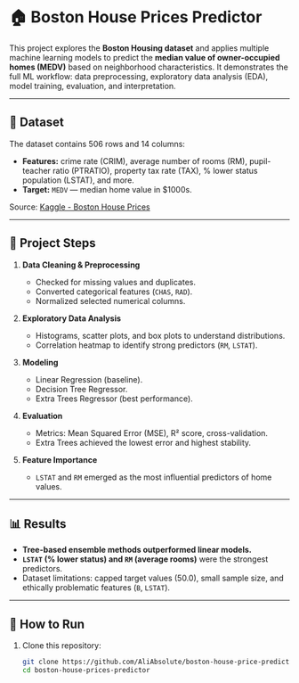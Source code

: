 # 🏠 Boston House Prices Predictor

This project explores the **Boston Housing dataset** and applies multiple machine learning models to predict the **median value of owner-occupied homes (MEDV)** based on neighborhood characteristics. It demonstrates the full ML workflow: data preprocessing, exploratory data analysis (EDA), model training, evaluation, and interpretation.

---

## 📂 Dataset
The dataset contains 506 rows and 14 columns:
- **Features:** crime rate (CRIM), average number of rooms (RM), pupil-teacher ratio (PTRATIO), property tax rate (TAX), % lower status population (LSTAT), and more.  
- **Target:** `MEDV` — median home value in \$1000s.

Source: [Kaggle - Boston House Prices](https://www.kaggle.com/datasets/vikrishnan/boston-house-prices)

---

## 🔎 Project Steps
1. **Data Cleaning & Preprocessing**
   - Checked for missing values and duplicates.
   - Converted categorical features (`CHAS`, `RAD`).
   - Normalized selected numerical columns.

2. **Exploratory Data Analysis**
   - Histograms, scatter plots, and box plots to understand distributions.
   - Correlation heatmap to identify strong predictors (`RM`, `LSTAT`).

3. **Modeling**
   - Linear Regression (baseline).
   - Decision Tree Regressor.
   - Extra Trees Regressor (best performance).

4. **Evaluation**
   - Metrics: Mean Squared Error (MSE), R² score, cross-validation.
   - Extra Trees achieved the lowest error and highest stability.

5. **Feature Importance**
   - `LSTAT` and `RM` emerged as the most influential predictors of home values.

---

## 📊 Results
- **Tree-based ensemble methods outperformed linear models.**
- **`LSTAT` (% lower status) and `RM` (average rooms)** were the strongest predictors.
- Dataset limitations: capped target values (50.0), small sample size, and ethically problematic features (`B`, `LSTAT`).

---

## 🚀 How to Run
1. Clone this repository:
   ```bash
   git clone https://github.com/AliAbsolute/boston-house-price-predictor.git
   cd boston-house-prices-predictor

